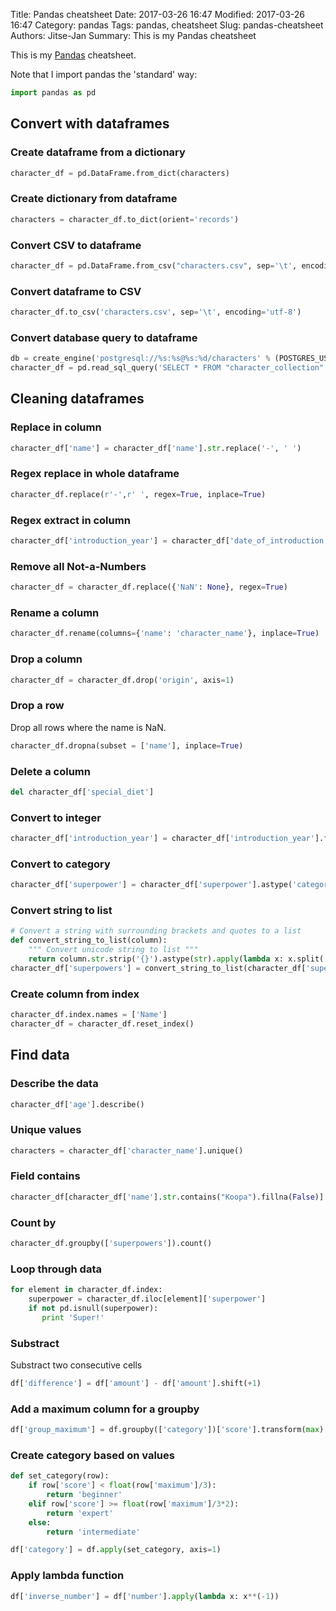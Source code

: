 Title: Pandas cheatsheet
Date: 2017-03-26 16:47
Modified: 2017-03-26 16:47
Category: pandas
Tags: pandas, cheatsheet
Slug: pandas-cheatsheet
Authors: Jitse-Jan
Summary: This is my Pandas cheatsheet

This is my [Pandas](http://pandas.pydata.org) cheatsheet. 

Note that I import pandas the 'standard' way:
``` python
import pandas as pd
```
## Convert with dataframes
### Create dataframe from a dictionary
``` python
character_df = pd.DataFrame.from_dict(characters)
```

### Create dictionary from dataframe
``` python
characters = character_df.to_dict(orient='records')
```

### Convert CSV to dataframe
``` python
character_df = pd.DataFrame.from_csv("characters.csv", sep='\t', encoding='utf-8')
```

### Convert dataframe to CSV
``` python
character_df.to_csv('characters.csv', sep='\t', encoding='utf-8')
```

### Convert database query to dataframe
``` python
db = create_engine('postgresql://%s:%s@%s:%d/characters' % (POSTGRES_USER, POSTGRES_PASS, POSTGRES_HOST, POSTGRES_PORT))
character_df = pd.read_sql_query('SELECT * FROM "character_collection"', con=db)
```

## Cleaning dataframes
### Replace in column
``` python
character_df['name'] = character_df['name'].str.replace('-', ' ')
```
### Regex replace in whole dataframe
``` python
character_df.replace(r'-',r' ', regex=True, inplace=True)
```
### Regex extract in column
``` python
character_df['introduction_year'] = character_df['date_of_introduction'].str.extract('(\d{4})-..-..', expand=True)
```
### Remove all Not-a-Numbers
``` python
character_df = character_df.replace({'NaN': None}, regex=True)
```
### Rename a column
``` python
character_df.rename(columns={'name': 'character_name'}, inplace=True)
```
### Drop a column
``` python
character_df = character_df.drop('origin', axis=1)
```
### Drop a row
Drop all rows where the name is NaN.
``` python
character_df.dropna(subset = ['name'], inplace=True)
```

### Delete a column
``` python
del character_df['special_diet']
```
### Convert to integer
``` python
character_df['introduction_year'] = character_df['introduction_year'].fillna(-1).astype('int64')
```
### Convert to category
``` python
character_df['superpower'] = character_df['superpower'].astype('category')
```

### Convert string to list
``` python
# Convert a string with surrounding brackets and quotes to a list
def convert_string_to_list(column):
    """ Convert unicode string to list """
    return column.str.strip('{}').astype(str).apply(lambda x: x.split(',')[0].strip("\"") if len(x) > 0 else "")
character_df['superpowers'] = convert_string_to_list(character_df['superpowers'])
```

### Create column from index
``` python
character_df.index.names = ['Name']
character_df = character_df.reset_index()
```

## Find data
### Describe the data
``` python
character_df['age'].describe()
```
### Unique values
``` python
characters = character_df['character_name'].unique()
```

### Field contains
``` python
character_df[character_df['name'].str.contains("Koopa").fillna(False)]
```

### Count by
``` python
character_df.groupby(['superpowers']).count()
```

### Loop through data
``` python
for element in character_df.index:
    superpower = character_df.iloc[element]['superpower']
    if not pd.isnull(superpower):
       print 'Super!'
```

### Substract 
Substract two consecutive cells
``` python
df['difference'] = df['amount'] - df['amount'].shift(+1)
```

### Add a maximum column for a groupby
``` python
df['group_maximum'] = df.groupby(['category'])['score'].transform(max)
```

### Create category based on values
``` python
def set_category(row):
    if row['score'] < float(row['maximum']/3):
        return 'beginner'
    elif row['score'] >= float(row['maximum']/3*2):
        return 'expert' 
    else:
        return 'intermediate'

df['category'] = df.apply(set_category, axis=1)
```

### Apply lambda function
``` python
df['inverse_number'] = df['number'].apply(lambda x: x**(-1))
``` 

